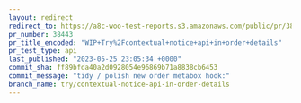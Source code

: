 ```yaml
---
layout: redirect
redirect_to: https://a8c-woo-test-reports.s3.amazonaws.com/public/pr/38443/api/index.html
pr_number: 38443
pr_title_encoded: "WIP+Try%2Fcontextual+notice+api+in+order+details"
pr_test_type: api
last_published: "2023-05-25 23:05:34 +0000"
commit_sha: ff89bfda40a2d0928054e96869b71a8838cb6453
commit_message: "tidy / polish new order metabox hook:"
branch_name: try/contextual-notice-api-in-order-details
---
```

